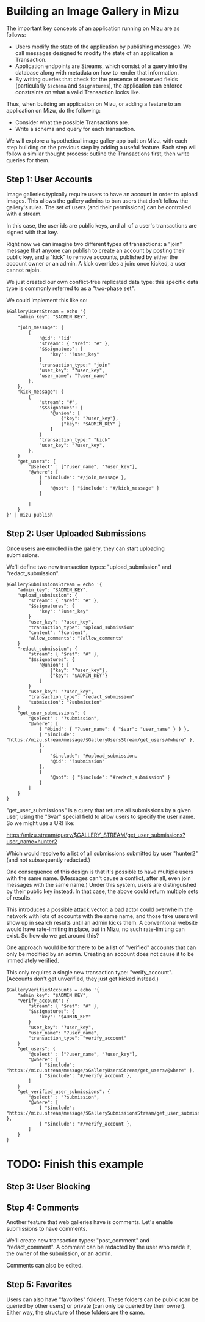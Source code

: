 # Building an Image Gallery in Mizu

The important key concepts of an application running on Mizu are as follows:

- Users modify the state of the application by publishing messages. We call messages designed to modify the state of an application a Transaction.
- Application endpoints are Streams, which consist of a query into the database along with metadata on how to render that information.
- By writing queries that check for the presence of reserved fields (particularly `$schema` and `$signatures`), the application can enforce constraints on what a valid Transaction looks like.

Thus, when building an application on Mizu, or adding a feature to an application on Mizu, do the following:

- Consider what the possible Transactions are.
- Write a schema and query for each transaction.

We will explore a hypothetical image galley app built on Mizu, with each step building on the previous step by adding a useful feature. Each step will follow a similar thought process: outline the Transactions first, then write queries for them.

## Step 1: User Accounts

Image galleries typically require users to have an account in order to upload images. This allows the gallery admins to ban users that don't follow the gallery's rules. The set of users (and their permissions) can be controlled with a stream.

In this case, the user ids are public keys, and all of a user's transactions are signed with that key.

Right now we can imagine two different types of transactions: a "join" message that anyone can publish to create an account by posting their public key, and a "kick" to remove accounts, published by either the account owner or an admin. A kick overrides a join: once kicked, a user cannot rejoin.

We just created our own conflict-free replicated data type: this specific data type is commonly referred to as a "two-phase set".

We could implement this like so:

```
$GalleryUsersStream = echo '{
	"admin_key": "$ADMIN_KEY",
	
	"join_message": {
		{
			"@id": "?id"
			"stream": { "$ref": "#" },
			"$$signatues": {
				"key": "?user_key"
			}
			"transaction_type:" "join"
			"user_key": "?user_key",
			"user_name": "?user_name"
		},
	},
	"kick_message": {
		{
			"stream": "#",
			"$$signatues": {
				"@union": [
					{"key": "?user_key"},
					{"key": "$ADMIN_KEY" }
				]
			}
			"transaction_type:" "kick"
			"user_key": "?user_key",
		},
	}
	"get_users": {
		"@select" : ["?user_name", "?user_key"],
		"@where": [
			{ "$include": "#/join_message },
			{
				"@not": { "$include": "#/kick_message" }
			}
				
		]
	}
}' | mizu publish
```

## Step 2: User Uploaded Submissions

Once users are enrolled in the gallery, they can start uploading submissions.

We'll define two new transaction types: "upload_submission" and "redact_submission".

```
$GallerySubmissionsStream = echo '{
	"admin_key": "$ADMIN_KEY",
	"upload_submission": {
		"stream": { "$ref": "#" },
		"$$signatures": {
			"key": "?user_key"
		}
		"user_key": "?user_key",
		"transaction_type": "upload_submission"
		"content": "?content",
		"allow_comments": "?allow_comments"
	}
	"redact_submission": {
		"stream": { "$ref": "#" },
		"$$signatures": {
			"@union": [
				{"key": "?user_key"},
				{"key": "$ADMIN_KEY"}
			]
		}
		"user_key": "?user_key",
		"transaction_type": "redact_submission"
		"submission": "?submission"
	}
	"get_user_submissions": {
		"@select" : "?submission",
		"@where": [
			{ "@bind": { "?user_name": { "$var": "user_name" } } },
			{ "$include": "https://mizu.stream/message/$GalleryUsersStream/get_users/@where" },
			},
			{
				"$include": "#upload_submission,
				"@id": "?submission"
			},
			{
				"@not": { "$include": "#redact_submission" }
			}		
		]
	}
}
```

"get_user_submissions" is a query that returns all submissions by a given user, using the "$var" special field to allow users to specify the user name. So we might use a URI like:

https://mizu.stream/query/$GALLERY_STREAM/get_user_submissions?user_name=hunter2

Which would resolve to a list of all submissions submitted by user "hunter2" (and not subsequently redacted.)

One consequence of this design is that it's possible to have multiple users with the same name. (Messages can't cause a conflict, after all, even join messages with the same name.) Under this system, users are distinguished by their public key instead. In that case, the above could return multiple sets of results.

This introduces a possible attack vector: a bad actor could overwhelm the network with lots of accounts with the same name, and those fake users will show up in search results until an admin kicks them. A conventional website would have rate-limiting in place, but in Mizu, no such rate-limiting can exist. So how do we get around this?

One approach would be for there to be a list of "verified" accounts that can only be modified by an admin. Creating an account does not cause it to be immediately verified.

This only requires a single new transaction type: "verify_account". (Accounts don't get unverified, they just get kicked instead.)

```
$GalleryVerifiedAccounts = echo '{
	"admin_key": "$ADMIN_KEY",
	"verify_account": {
		"stream": { "$ref": "#" },
		"$$signatures": {
			"key": "$ADMIN_KEY"
		}
		"user_key": "?user_key",
		"user_name": "?user_name",
		"transaction_type": "verify_account"
	}
	"get_users": {
		"@select" : ["?user_name", "?user_key"],
		"@where": [
			{ "$include": "https://mizu.stream/message/$GalleryUsersStream/get_users/@where" },
			{ "$include": "#/verify_account },
		]
	}
	"get_verified_user_submissions": {
		"@select" : "?submission",
		"@where": [
			{ "$include": "https://mizu.stream/message/$GallerySubmissionsStream/get_user_submissions/@where" },
			{ "$include": "#/verify_account },	
		]
	}
}
```

# TODO: Finish this example

## Step 3: User Blocking

## Step 4: Comments

Another feature that web galleries have is comments. Let's enable submissions to have comments. 

We'll create new transaction types: "post_comment" and "redact_comment". A comment can be redacted by the user who made it, the owner of the submission, or an admin.

Comments can also be edited.

## Step 5: Favorites

Users can also have "favorites" folders. These folders can be public (can be queried by other users) or private (can only be queried by their owner). Either way, the structure of these folders are the same.